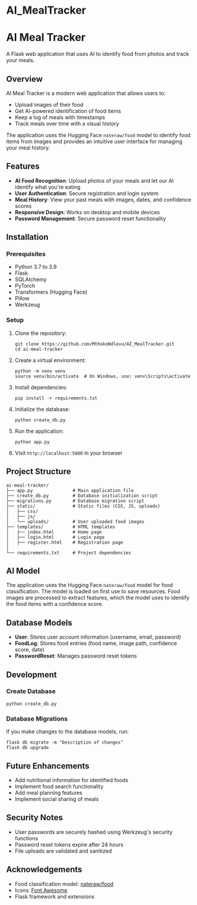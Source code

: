# AI_MealTracker
# AI Meal Tracker

A Flask web application that uses AI to identify food from photos and track your meals.

## Overview

AI Meal Tracker is a modern web application that allows users to:
- Upload images of their food
- Get AI-powered identification of food items
- Keep a log of meals with timestamps
- Track meals over time with a visual history

The application uses the Hugging Face `nateraw/food` model to identify food items from images and provides an intuitive user interface for managing your meal history.

## Features

- **AI Food Recognition**: Upload photos of your meals and let our AI identify what you're eating
- **User Authentication**: Secure registration and login system
- **Meal History**: View your past meals with images, dates, and confidence scores
- **Responsive Design**: Works on desktop and mobile devices
- **Password Management**: Secure password reset functionality

## Installation

### Prerequisites

- Python 3.7 to 3.9
- Flask
- SQLAlchemy
- PyTorch
- Transformers (Hugging Face)
- Pillow
- Werkzeug

### Setup

1. Clone the repository:
   ```
   git clone https://github.com/MthokoNdlovu/AI_MealTracker.git
   cd ai-meal-tracker
   ```

2. Create a virtual environment:
   ```
   python -m venv venv
   source venv/bin/activate  # On Windows, use: venv\Scripts\activate
   ```

3. Install dependencies:
   ```
   pip install -r requirements.txt
   ```

4. Initialize the database:
   ```
   python create_db.py
   ```

5. Run the application:
   ```
   python app.py
   ```

6. Visit `http://localhost:5000` in your browser

## Project Structure

```
ai-meal-tracker/
├── app.py               # Main application file
├── create_db.py         # Database initialization script
├── migrations.py        # Database migration script
├── static/              # Static files (CSS, JS, uploads)
│   ├── css/
│   ├── js/
│   └── uploads/         # User uploaded food images
├── templates/           # HTML templates
│   ├── index.html       # Home page
│   ├── login.html       # Login page
│   ├── register.html    # Registration page
│
└── requirements.txt     # Project dependencies
```

## AI Model

The application uses the Hugging Face `nateraw/food` model for food classification. The model is loaded on first use to save resources. Food images are processed to extract features, which the model uses to identify the food items with a confidence score.

## Database Models

- **User**: Stores user account information (username, email, password)
- **FoodLog**: Stores food entries (food name, image path, confidence score, date)
- **PasswordReset**: Manages password reset tokens

## Development

### Create Database

```
python create_db.py
```

### Database Migrations

If you make changes to the database models, run:

```
flask db migrate -m "Description of changes"
flask db upgrade
```

## Future Enhancements

- Add nutritional information for identified foods
- Implement food search functionality
- Add meal planning features
- Implement social sharing of meals

## Security Notes

- User passwords are securely hashed using Werkzeug's security functions
- Password reset tokens expire after 24 hours
- File uploads are validated and sanitized

## Acknowledgements

- Food classification model: [nateraw/food](https://huggingface.co/nateraw/food)
- Icons: [Font Awesome](https://fontawesome.com/)
- Flask framework and extensions
